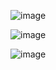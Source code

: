 ![image](https://github.com/YashNagayach/NewsApp_Bookmarked/assets/39765120/1a53d292-4bbe-4e6f-8a5d-01689418ccee)

![image](https://github.com/YashNagayach/NewsApp_Bookmarked/assets/39765120/d37ab503-ef59-4bfa-8492-d3edf3244e0d)

![image](https://github.com/YashNagayach/NewsApp_Bookmarked/assets/39765120/fcd3bfbd-52c7-47b5-9057-2fae47e1d7b5)
